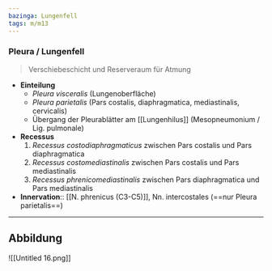 ```yaml
---
bazinga: Lungenfell
tags: m/m13
---
```

### Pleura / Lungenfell
> Verschiebeschicht und Reserveraum für Atmung
- **Einteilung**
	- *Pleura visceralis* (Lungenoberfläche)
	- *Pleura parietalis* (Pars costalis, diaphragmatica, mediastinalis, cervicalis)
	- Übergang der Pleurablätter am [[Lungenhilus]] (Mesopneumonium / Lig. pulmonale)
- **Recessus**
	1. *Recessus costodiaphragmaticus* zwischen Pars costalis und Pars diaphragmatica
	2. *Recessus costomediastinalis* zwischen Pars costalis und Pars mediastinalis
	3. *Recessus phrenicomediastinalis* zwischen Pars diaphragmatica und Pars mediastinalis
- **Innervation**:: [[N. phrenicus (C3-C5)]], Nn. intercostales (==nur Pleura parietalis==)
---
## Abbildung

![[Untitled 16.png]]